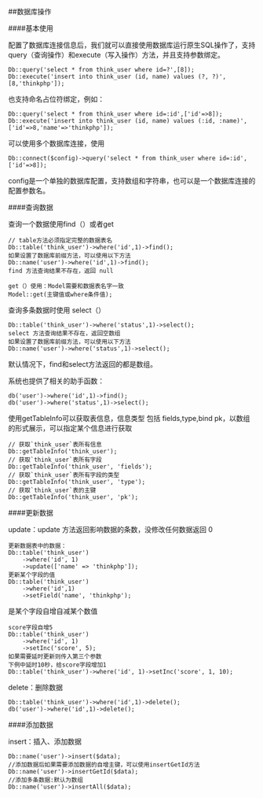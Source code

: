 ##数据库操作

####基本使用

配置了数据库连接信息后，我们就可以直接使用数据库运行原生SQL操作了，支持query（查询操作）和execute（写入操作）方法，并且支持参数绑定。

	Db::query('select * from think_user where id=?',[8]);
	Db::execute('insert into think_user (id, name) values (?, ?)',[8,'thinkphp']);
也支持命名占位符绑定，例如：

	Db::query('select * from think_user where id=:id',['id'=>8]);
	Db::execute('insert into think_user (id, name) values (:id, :name)',['id'=>8,'name'=>'thinkphp']);
可以使用多个数据库连接，使用

	Db::connect($config)->query('select * from think_user where id=:id',['id'=>8]);
config是一个单独的数据库配置，支持数组和字符串，也可以是一个数据库连接的配置参数名。



####查询数据

查询一个数据使用find（）或者get

	// table方法必须指定完整的数据表名
	Db::table('think_user')->where('id',1)->find();
	如果设置了数据库前缀方法，可以使用以下方法
	Db::name('user')->where('id',1)->find();
	find 方法查询结果不存在，返回 null
	
	get（）使用：Model需要和数据表名字一致
	Model::get(主键值或where条件值);
	

查询多条数据时使用 select（）

	Db::table('think_user')->where('status',1)->select();
	select 方法查询结果不存在，返回空数组
	如果设置了数据库前缀方法，可以使用以下方法
	Db::name('user')->where('status',1)->select();


默认情况下，find和select方法返回的都是数组。

系统也提供了相关的助手函数：

	db('user')->where('id',1)->find();
	db('user')->where('status',1)->select();
		
使用getTableInfo可以获取表信息，信息类型 包括 fields,type,bind pk，以数组的形式展示，可以指定某个信息进行获取

	// 获取`think_user`表所有信息
	Db::getTableInfo('think_user');
	// 获取`think_user`表所有字段
	Db::getTableInfo('think_user', 'fields');
	// 获取`think_user`表所有字段的类型
	Db::getTableInfo('think_user', 'type');
	// 获取`think_user`表的主键
	Db::getTableInfo('think_user', 'pk');

####更新数据

update：update 方法返回影响数据的条数，没修改任何数据返回 0

	更新数据表中的数据：
	Db::table('think_user')
    	->where('id', 1)
    	->update(['name' => 'thinkphp']);
    更新某个字段的值
    Db::table('think_user')
    	->where('id',1)
    	->setField('name', 'thinkphp');


是某个字段自增自减某个数值

	score字段自增5
	Db::table('think_user')
    	->where('id', 1)
    	->setInc('score', 5);
    如果需要延时更新则传入第三个参数
	下例中延时10秒，给score字段增加1
	Db::table('think_user')->where('id', 1)->setInc('score', 1, 10);
	
	
delete：删除数据
	
	Db::table('think_user')->where('id',1)->delete();
	db('user')->where('id',1)->delete();	

####添加数据

insert：插入、添加数据

	Db::name('user')->insert($data);
	//添加数据后如果需要添加数据的自增主键，可以使用insertGetId方法
	Db::name('user')->insertGetId($data);
	//添加多条数据:默认为数组
	Db::name('user')->insertAll($data);

